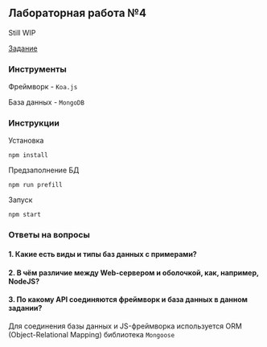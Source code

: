 ## Лабораторная работа №4

Still WIP

[Задание](https://gist.github.com/babysharny/3778b6b64180d87ac7138f9c8aeabf43)

### Инструменты

Фреймворк - `Koa.js`

База данных - `MongoDB`

### Инструкции

Установка

`npm install`

Предзаполнение БД

`npm run prefill`

Запуск

`npm start`

### Ответы на вопросы

#### 1. Какие есть виды и типы баз данных с примерами?

#### 2. В чём различие между Web-сервером и оболочкой, как, например, NodeJS?

#### 3. По какому API соединяются фреймворк и база данных в данном задании?
Для соединения базы данных и JS-фреймворка используется ORM (Object-Relational Mapping) библиотека `Mongoose`
